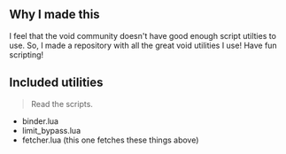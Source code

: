 ## Why I made this

I feel that the void community doesn't have good enough script utilties to use.
So, I made a repository with all the great void utilities I use!
Have fun scripting!

## Included utilities

>Read the scripts.

- binder.lua
- limit_bypass.lua
- fetcher.lua (this one fetches these things above)
